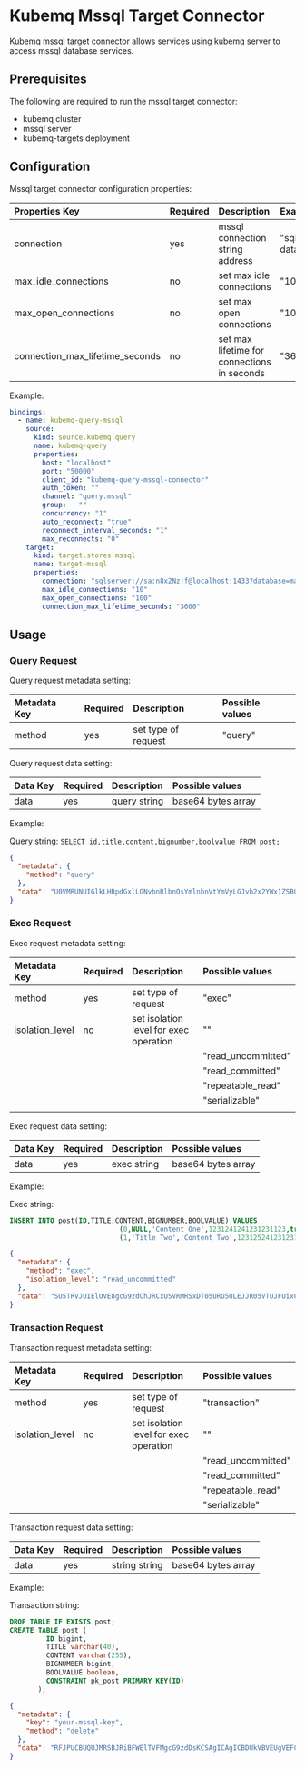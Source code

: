 # Kubemq Mssql Target Connector

Kubemq mssql target connector allows services using kubemq server to access mssql database services.

## Prerequisites
The following are required to run the mssql target connector:

- kubemq cluster
- mssql server
- kubemq-targets deployment

## Configuration

Mssql target connector configuration properties:

| Properties Key                  | Required | Description                                 | Example                                                                |
|:--------------------------------|:---------|:--------------------------------------------|:-----------------------------------------------------------------------|
| connection                      | yes      | mssql connection string address          | "sqlserver://sa:n8x2Nz!f@localhost:1433?database=master" |
| max_idle_connections            | no       | set max idle connections                    | "10"                                                                   |
| max_open_connections            | no       | set max open connections                    | "100"                                                                  |
| connection_max_lifetime_seconds | no       | set max lifetime for connections in seconds | "3600"                                                                 |


Example:

```yaml
bindings:
  - name: kubemq-query-mssql
    source:
      kind: source.kubemq.query
      name: kubemq-query
      properties:
        host: "localhost"
        port: "50000"
        client_id: "kubemq-query-mssql-connector"
        auth_token: ""
        channel: "query.mssql"
        group:   ""
        concurrency: "1"
        auto_reconnect: "true"
        reconnect_interval_seconds: "1"
        max_reconnects: "0"
    target:
      kind: target.stores.mssql
      name: target-mssql
      properties:
        connection: "sqlserver://sa:n8x2Nz!f@localhost:1433?database=master"
        max_idle_connections: "10"
        max_open_connections: "100"
        connection_max_lifetime_seconds: "3600"
```

## Usage

### Query Request

Query request metadata setting:

| Metadata Key | Required | Description      | Possible values |
|:-------------|:---------|:-----------------|:----------------|
| method          | yes      | set type of request | "query"      |

Query request data setting:

| Data Key | Required | Description  | Possible values    |
|:---------|:---------|:-------------|:-------------------|
| data     | yes      | query string | base64 bytes array |

Example:

Query string: `SELECT id,title,content,bignumber,boolvalue FROM post;`

```json
{
  "metadata": {
    "method": "query"
  },
  "data": "U0VMRUNUIGlkLHRpdGxlLGNvbnRlbnQsYmlnbnVtYmVyLGJvb2x2YWx1ZSBGUk9NIHBvc3Q7"
}
```

### Exec Request

Exec request metadata setting:

| Metadata Key    | Required | Description                            | Possible values    |
|:----------------|:---------|:---------------------------------------|:-------------------|
| method          | yes      | set type of request                    | "exec"             |
| isolation_level | no       | set isolation level for exec operation | ""                 |
|                 |          |                                        | "read_uncommitted" |
|                 |          |                                        | "read_committed"   |
|                 |          |                                        | "repeatable_read"  |
|                 |          |                                        | "serializable"     |
|                 |          |                                        |                    |


Exec request data setting:

| Data Key | Required | Description                   | Possible values     |
|:---------|:---------|:------------------------------|:--------------------|
| data     | yes      | exec string | base64 bytes array |

Example:

Exec string:

```sql
INSERT INTO post(ID,TITLE,CONTENT,BIGNUMBER,BOOLVALUE) VALUES
	                       (0,NULL,'Content One',1231241241231231123,true),
	                       (1,'Title Two','Content Two',123125241231231123,false);
```

```json
{
  "metadata": {
    "method": "exec",
    "isolation_level": "read_uncommitted"
  },
  "data": "SU5TRVJUIElOVE8gcG9zdChJRCxUSVRMRSxDT05URU5ULEJJR05VTUJFUixCT09MVkFMVUUpIFZBTFVFUwoJICAgICAgICAgICAgICAgICAgICAgICAoMCxOVUxMLCdDb250ZW50IE9uZScsMTIzMTI0MTI0MTIzMTIzMTEyMyx0cnVlKSwKCSAgICAgICAgICAgICAgICAgICAgICAgKDEsJ1RpdGxlIFR3bycsJ0NvbnRlbnQgVHdvJywxMjMxMjUyNDEyMzEyMzExMjMsZmFsc2UpOw==" 
}
```

### Transaction Request

Transaction request metadata setting:

| Metadata Key    | Required | Description                            | Possible values    |
|:----------------|:---------|:---------------------------------------|:-------------------|
| method          | yes      | set type of request                    | "transaction"             |
| isolation_level | no       | set isolation level for exec operation | ""                 |
|                 |          |                                        | "read_uncommitted" |
|                 |          |                                        | "read_committed"   |
|                 |          |                                        | "repeatable_read"  |
|                 |          |                                        | "serializable"     |


Transaction request data setting:

| Data Key | Required | Description                   | Possible values     |
|:---------|:---------|:------------------------------|:--------------------|
| data     | yes      | string string | base64 bytes array |

Example:

Transaction string:

```sql
DROP TABLE IF EXISTS post;
CREATE TABLE post (
         ID bigint,
         TITLE varchar(40),
         CONTENT varchar(255),
         BIGNUMBER bigint,
         BOOLVALUE boolean,
         CONSTRAINT pk_post PRIMARY KEY(ID)
       );
```

```json
{
  "metadata": {
    "key": "your-mssql-key",
    "method": "delete"
  },
  "data": "RFJPUCBUQUJMRSBJRiBFWElTVFMgcG9zdDsKCSAgICAgICBDUkVBVEUgVEFCTEUgcG9zdCAoCgkgICAgICAgICBJRCBiaWdpbnQsCgkgICAgICAgICBUSVRMRSB2YXJjaGFyKDQwKSwKCSAgICAgICAgIENPTlRFTlQgdmFyY2hhcigyNTUpLAoJCQkgQklHTlVNQkVSIGJpZ2ludCwKCQkJIEJPT0xWQUxVRSBib29sZWFuLAoJICAgICAgICAgQ09OU1RSQUlOVCBwa19wb3N0IFBSSU1BUlkgS0VZKElEKQoJICAgICAgICk7"
}
```
